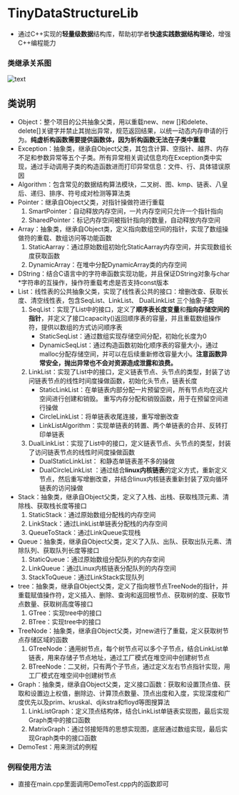 # TinyDataStructureLib

* 通过C++实现的**轻量级数据**结构库，帮助初学者**快速实践数据结构理论**，增强C++编程能力

### 类继承关系图
![text](https://github.com/dadatuYHD/TinyDataStructureLib/blob/master/Picture/Object.png?raw=true)

## 类说明

* Object：整个项目的公共抽象父类，用以重载new、new []和delete、delete[]关键字并禁止其抛出异常，规范返回结果，以统一动态内存申请的行为。**纯虚析构函数需要提供函数体，因为析构函数无法在子类中重载**
* Exception：抽象类，继承自Object父类，其包含计算、空指针、越界、内存不足和参数异常等五个子类。所有异常相关调试信息均在Exception类中实现，通过手动调用子类的构造函数进而打印异常信息：文件、行、具体错误原因
* Algorithm：包含常见的数据结构算法模块，二叉树、图、kmp、链表、八皇后、递归、排序、符号成对检测等算法类
* Pointer：继承自Object父类，对指针操做符进行重载
  1. SmartPointer：自动释放内存空间，一片内存空间只允许一个指针指向
  2. SharedPointer：标记内存空间被指针指向的数量，自动释放内存空间
* Array：抽象类，继承自Object类，定义指向数组空间的指针，实现了数组操做符的重载、数组访问等功能函数
  1. StaticAarray：通过原始数组初始化StaticAarray内存空间，并实现数组长度获取函数
  2. DynamicArray：在堆中分配DynamicArray类的内存空间
* DString：结合C语言中的字符串函数实现功能，并且保证DString对象与char *字符串的互操作，操作符重载考虑是否支持const版本
* List：线性表的公共抽象父类，实现了线性表公共的接口：增删改查、获取长度、清空线性表，包含SeqList、LinkList、 DualLinkList 三个抽象子类
  1. SeqList：实现了List中的接口，定义了**顺序表长度变量**和**指向存储空间的指针**，并定义了接口capacity()返回顺序表的容量，并且重载数组操作符，提供以数组的方式访问顺序表
      * StaticSeqList：通过数组实现存储空间分配，初始化长度为0
      * DynamicSeqList：通过构造函数初始化顺序表的容量大小，通过malloc分配存储空间，并可以在后续重新修改容量大小。**注意函数异常安全，抛出异常也不会对资源造成泄露和浪费。**
  2.  LinkList：实现了List中的接口，定义链表节点、头节点的类型，封装了访问链表节点的线性时间度操做函数，初始化头节点，链表长度
      * StaticLinkList：在单链表内部分配一片预留空间，所有节点均在这片空间进行创建和销毁。 重写内存分配和销毁函数，用于在预留空间进行操做
      * CircleLinkList：将单链表收尾连接，重写增删改查
      * LinkListAlgorithm：实现单链表的转置、两个单链表的合并、反转打印单链表
  3. DualLinkList：实现了List中的接口，定义链表节点、头节点的类型，封装了访问链表节点的线性时间度操做函数
      * DualStaticLinkList： 和静态单链表差不多的操做
      * DualCircleLinkList ：通过结合**linux内核链表**的定义方式，重新定义节点，然后重写增删改查，并结合linux内核链表重新封装了双向循环链表的访问操做
* Stack：抽象类，继承自Object父类，定义了入栈、出栈、获取栈顶元素、清除栈、获取栈长度等接口
  1. StaticStack：通过原始数组分配栈的内存空间
  2. LinkStack：通过LinkList单链表分配栈的内存空间
  3. QueueToStack：通过LinkQueue实现栈
* Queue：抽象类，继承自Object父类，定义了入队、出队、获取出队元素、清除队列、获取队列长度等接口
  1. StaticQueue：通过原始数组分配队列的内存空间
  2. LinkQueue：通过Linux内核链表分配队列的内存空间
  3. StackToQueue：通过LinkStack实现队列
* tree：抽象类，继承自Object父类，定义了指向根节点TreeNode的指针，并重载赋值操作符，定义插入、删除、查询和返回根节点、获取树的度、获取节点数量、获取树高度等接口
  1. GTree：实现tree中的接口
  2. BTree：实现tree中的接口
* TreeNode：抽象类，继承自Object父类，对new进行了重载，定义获取树节点存储区域的函数
  1. GTreeNode：通用树节点，每个树节点可以多个子节点，结合LinkList单链表，用来存储子节点地址，通过工厂模式在堆空间中创建树节点
  2. BTreeNode：二叉树，只有两个子节点，通过定义左右节点指针实现，用工厂模式在堆空间中创建树节点
* Graph：抽象类，继承自Object父类，定义接口函数：获取和设置顶点值、获取和设置边上权值，删除边、计算顶点数量、顶点出度和入度，实现深度和广度优先以及prim、kruskal、djikstra和floyd等图搜算法
  1. LinkListGraph：定义顶点结构体，结合LinkList单链表实现图，最后实现Graph类中的接口函数
  2. MatrixGraph：通过邻接矩阵的思想实现图，底层通过数组实现，最后实现Graph类中的接口函数
* DemoTest：用来测试的例程

### 例程使用方法

* 直接在main.cpp里面调用DemoTest.cpp内的函数即可





